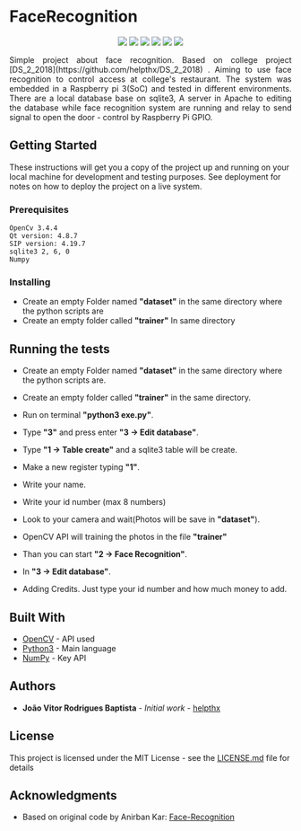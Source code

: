 
# FaceRecognition

<p align="center">
 
<a href="#backers" alt="">
        <img src="https://img.shields.io/eclipse-marketplace/last-update/notepad4e.svg" /></a>
        
<a href="#backers" alt="">
        <img src="https://img.shields.io/dub/l/vibe-d.svg" /></a>
        
<a href="#backers" alt="">
        <img src="https://img.shields.io/badge/Version-v1-green.svg" /></a>
        
<a href="#backers" alt="">
       <img src="https://img.shields.io/pypi/pyversions/Django.svg" /></a>
 
<a href="#backers" alt="">
       <img src="https://img.shields.io/powershellgallery/p/:packageName.svg" /></a>
  
<a href="#backers" alt="">
       <img src="https://img.shields.io/github/repo-size/badges/shields.svg" /></a>

</p>
<p align="justify">
Simple project about face recognition. Based on college project [DS_2_2018](https://github.com/helpthx/DS_2_2018) . Aiming to use face recognition to control access at college's restaurant. The system was embedded in a Raspberry pi 3(SoC) and tested in different environments. There are a local database base on sqlite3, A server in Apache to editing the database while face recognition system are running and relay to send signal to open the door - control by Raspberry Pi GPIO.</p>


## Getting Started

These instructions will get you a copy of the project up and running on your local machine for development and testing purposes. See deployment for notes on how to deploy the project on a live system.

### Prerequisites

```
OpenCv 3.4.4
Qt version: 4.8.7
SIP version: 4.19.7
sqlite3 2, 6, 0
Numpy 
```

### Installing

* Create an empty Folder named **"dataset"** in the same directory where the python scripts are 
* Create an empty folder called **"trainer"** In same directory 


## Running the tests


* Create an empty Folder named **"dataset"** in the same directory where the python scripts are.
* Create an empty folder called **"trainer"** in the same directory.
* Run on terminal **"python3 exe.py"**.
* Type **"3"** and press enter **"3 -> Edit database"**.
* Type **"1 -> Table create"** and a sqlite3 table will be create.
* Make a new register typing **"1"**.
* Write your name.
* Write your id number (max 8 numbers)
* Look to your camera and wait(Photos will be save in **"dataset"**).
* OpenCV API will training the photos in the file **"trainer"**
* Than you can start **"2 -> Face Recognition"**.



* In **"3 -> Edit database"**.
* Adding Credits. Just type your id number and how much money to add.


## Built With

* [OpenCV](https://opencv.org/) - API used
* [Python3](https://www.python.org/download/releases/3.0/) - Main language
* [NumPy](http://www.numpy.org/) - Key API 


## Authors

* **João Vitor Rodrigues Baptista** - *Initial work* - [helpthx](https://github.com/helpthx)

## License

This project is licensed under the MIT License - see the [LICENSE.md](LICENSE.md) file for details

## Acknowledgments

* Based on original code by Anirban Kar: [Face-Recognition](https://github.com/thecodacus/Face-Recognition)
 

